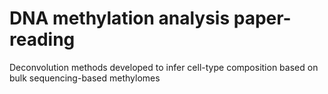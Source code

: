 # DNA methylation analysis paper-reading

 Deconvolution methods developed to infer cell-type composition based on bulk sequencing-based methylomes
